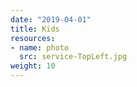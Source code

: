 ```yaml
---
date: "2019-04-01"
title: Kids
resources:
- name: photo
  src: service-TopLeft.jpg
weight: 10
---
```




